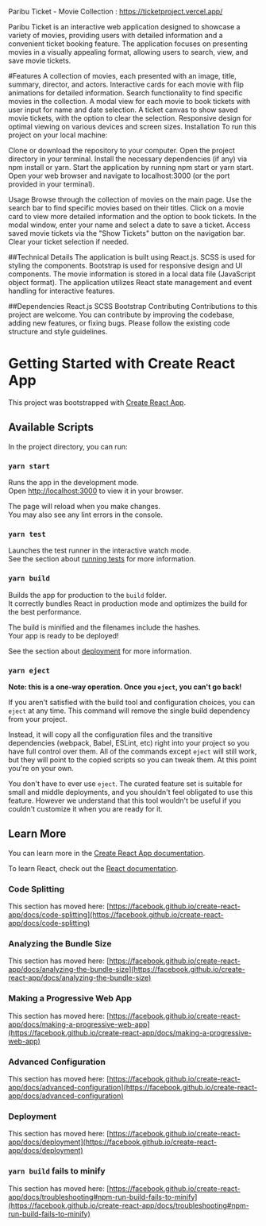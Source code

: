 Paribu Ticket - Movie Collection  : https://ticketproject.vercel.app/





Paribu Ticket is an interactive web application designed to showcase a variety of movies, providing users with detailed information and a convenient ticket booking feature. The application focuses on presenting movies in a visually appealing format, allowing users to search, view, and save movie tickets.


#Features
A collection of movies, each presented with an image, title, summary, director, and actors.
Interactive cards for each movie with flip animations for detailed information.
Search functionality to find specific movies in the collection.
A modal view for each movie to book tickets with user input for name and date selection.
A ticket canvas to show saved movie tickets, with the option to clear the selection.
Responsive design for optimal viewing on various devices and screen sizes.
Installation
To run this project on your local machine:

Clone or download the repository to your computer.
Open the project directory in your terminal.
Install the necessary dependencies (if any) via npm install or yarn.
Start the application by running npm start or yarn start.
Open your web browser and navigate to localhost:3000 (or the port provided in your terminal).

Usage
Browse through the collection of movies on the main page.
Use the search bar to find specific movies based on their titles.
Click on a movie card to view more detailed information and the option to book tickets.
In the modal window, enter your name and select a date to save a ticket.
Access saved movie tickets via the "Show Tickets" button on the navigation bar.
Clear your ticket selection if needed.


##Technical Details
The application is built using React.js.
SCSS is used for styling the components.
Bootstrap is used for responsive design and UI components.
The movie information is stored in a local data file (JavaScript object format).
The application utilizes React state management and event handling for interactive features.


##Dependencies
React.js
SCSS
Bootstrap
Contributing
Contributions to this project are welcome. You can contribute by improving the codebase, adding new features, or fixing bugs. Please follow the existing code structure and style guidelines.











# Getting Started with Create React App

This project was bootstrapped with [Create React App](https://github.com/facebook/create-react-app).

## Available Scripts

In the project directory, you can run:

### `yarn start`

Runs the app in the development mode.\
Open [http://localhost:3000](http://localhost:3000) to view it in your browser.

The page will reload when you make changes.\
You may also see any lint errors in the console.

### `yarn test`

Launches the test runner in the interactive watch mode.\
See the section about [running tests](https://facebook.github.io/create-react-app/docs/running-tests) for more information.

### `yarn build`

Builds the app for production to the `build` folder.\
It correctly bundles React in production mode and optimizes the build for the best performance.

The build is minified and the filenames include the hashes.\
Your app is ready to be deployed!

See the section about [deployment](https://facebook.github.io/create-react-app/docs/deployment) for more information.

### `yarn eject`

**Note: this is a one-way operation. Once you `eject`, you can't go back!**

If you aren't satisfied with the build tool and configuration choices, you can `eject` at any time. This command will remove the single build dependency from your project.

Instead, it will copy all the configuration files and the transitive dependencies (webpack, Babel, ESLint, etc) right into your project so you have full control over them. All of the commands except `eject` will still work, but they will point to the copied scripts so you can tweak them. At this point you're on your own.

You don't have to ever use `eject`. The curated feature set is suitable for small and middle deployments, and you shouldn't feel obligated to use this feature. However we understand that this tool wouldn't be useful if you couldn't customize it when you are ready for it.

## Learn More

You can learn more in the [Create React App documentation](https://facebook.github.io/create-react-app/docs/getting-started).

To learn React, check out the [React documentation](https://reactjs.org/).

### Code Splitting

This section has moved here: [https://facebook.github.io/create-react-app/docs/code-splitting](https://facebook.github.io/create-react-app/docs/code-splitting)

### Analyzing the Bundle Size

This section has moved here: [https://facebook.github.io/create-react-app/docs/analyzing-the-bundle-size](https://facebook.github.io/create-react-app/docs/analyzing-the-bundle-size)

### Making a Progressive Web App

This section has moved here: [https://facebook.github.io/create-react-app/docs/making-a-progressive-web-app](https://facebook.github.io/create-react-app/docs/making-a-progressive-web-app)

### Advanced Configuration

This section has moved here: [https://facebook.github.io/create-react-app/docs/advanced-configuration](https://facebook.github.io/create-react-app/docs/advanced-configuration)

### Deployment

This section has moved here: [https://facebook.github.io/create-react-app/docs/deployment](https://facebook.github.io/create-react-app/docs/deployment)

### `yarn build` fails to minify

This section has moved here: [https://facebook.github.io/create-react-app/docs/troubleshooting#npm-run-build-fails-to-minify](https://facebook.github.io/create-react-app/docs/troubleshooting#npm-run-build-fails-to-minify)
